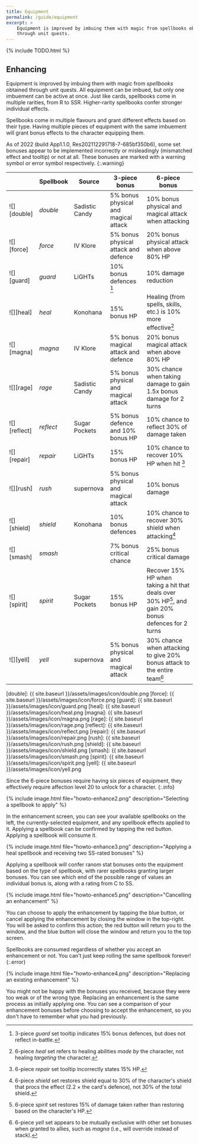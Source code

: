 ```yaml
---
title: Equipment
permalink: /guide/equipment
excerpt: >
    Equipment is improved by imbuing them with magic from spellbooks obtained
    through unit quests.
---
```


{% include TODO.html %}
<!-- Include section on basics of equipment. -->

## Enhancing

<style>
    .fa-exclamation-triangle {
        color: goldenrod;
    }

    .fa-times {
        color: red;
    }
</style>

Equipment is improved by imbuing them with magic from *spellbooks* obtained
through unit quests. All equipment can be imbued, but only one imbuement can be
active at once. Just like cards, spellbooks come in multiple rarities, from R to
SSR. Higher-rarity spellbooks confer stronger individual effects.

Spellbooks come in multiple flavours and grant different effects based on their
type.  Having multiple pieces of equipment with the same imbuement will grant
bonus effects to the character equipping them.

As of 2022 (build App1.1.0, Res202112291718-7-685bf350b6), some set bonuses appear to be
implemented incorrectly or misleadingly (mismatched effect and tooltip) or not at
all. These bonuses are marked with a warning symbol <span class="fas
fa-exclamation-triangle"></span> or error symbol <span class="fas
fa-times"></span> respectively.
{:.warning}

|              | Spellbook | Source         | 3-piece bonus                                                            | 6-piece bonus                                                                                                                                                                             |
|--------------|-----------|----------------|--------------------------------------------------------------------------|-------------------------------------------------------------------------------------------------------------------------------------------------------------------------------------------|
| ![][double]  | *double*  | Sadistic Candy | 5% bonus physical and magical attack                                     | 10% bonus physical and magical attack when attacking                                                                                                                                      |
| ![][force]   | *force*   | IV Klore       | 5% bonus physical attack and defence                                     | 20% bonus physical attack when above 80% HP                                                                                                                                               |
| ![][guard]   | *guard*   | LiGHTs         | 10% bonus defences <span class="fas fa-exclamation-triangle"></span>[^1] | 10% damage reduction                                                                                                                                                                      |
| ![][heal]    | *heal*    | Konohana       | 15% bonus HP                                                             | Healing (from spells, skills, etc.) is 10% more effective[^2]                                                                                                                             |
| ![][magna]   | *magna*   | IV Klore       | 5% bonus magical attack and defence                                      | 20% bonus magical attack when above 80% HP                                                                                                                                                |
| ![][rage]    | *rage*    | Sadistic Candy | 5% bonus physical and magical attack                                     | 30% chance when taking damage to gain 1.5x bonus damage for 2 turns                                                                                                                       |
| ![][reflect] | *reflect* | Sugar Pockets  | 5% bonus defence and 10% bonus HP                                        | 10% chance to reflect 30% of damage taken                                                                                                                                                 |
| ![][repair]  | *repair*  | LiGHTs         | 15% bonus HP                                                             | 10% chance to recover 10% HP when hit <span class="fas fa-exclamation-triangle"></span>[^5]                                                                                               |
| ![][rush]    | *rush*    | supernova      | 5% bonus physical and magical attack                                     | 10% bonus damage                                                                                                                                                                          |
| ![][shield]  | *shield*  | Konohana       | 10% bonus defences                                                       | 10% chance to recover 30% shield when attacking[^6]                                                                                     |
| ![][smash]   | *smash*   |                | 7% bonus critical chance                                                 | 25% bonus critical damage                                                                                                                                                                 |
| ![][spirit]  | *spirit*  | Sugar Pockets  | 15% bonus HP                                                             | Recover 15% HP when taking a hit that deals over 30% HP[^4], and gain 20% bonus defences <span class="fas fa-times"></span> for 2 turns |
| ![][yell]    | *yell*    | supernova      | 5% bonus physical and magical attack                                     | 30% chance when attacking to give 20% bonus attack to the entire team[^3]                                                                                                                 |

[double]: {{ site.baseurl }}/assets/images/icon/double.png
[force]: {{ site.baseurl }}/assets/images/icon/force.png
[guard]: {{ site.baseurl }}/assets/images/icon/guard.png
[heal]: {{ site.baseurl }}/assets/images/icon/heal.png
[magna]: {{ site.baseurl }}/assets/images/icon/magna.png
[rage]: {{ site.baseurl }}/assets/images/icon/rage.png
[reflect]: {{ site.baseurl }}/assets/images/icon/reflect.png
[repair]: {{ site.baseurl }}/assets/images/icon/repair.png
[rush]: {{ site.baseurl }}/assets/images/icon/rush.png
[shield]: {{ site.baseurl }}/assets/images/icon/shield.png
[smash]: {{ site.baseurl }}/assets/images/icon/smash.png
[spirit]: {{ site.baseurl }}/assets/images/icon/spirit.png
[yell]: {{ site.baseurl }}/assets/images/icon/yell.png

Since the 6-piece bonuses require having six pieces of equipment, they
effectively require affection level 20 to unlock for a character.
{:.info}

[^1]: 3-piece *guard* set tooltip indicates 15% bonus defences, but does not reflect in-battle.
[^2]: 6-piece *heal* set refers to healing abilities *made by* the character, not healing *targeting* the character.
[^3]: 6-piece *yell* set appears to be mutually exclusive with other set bonuses when granted to allies, such as *magna* (i.e., will override instead of stack).
[^4]: 6-piece *spirit* set restores 15% of damage taken rather than restoring based on the character's HP.
[^5]: 6-piece *repair* set tooltip incorrectly states 15% HP.
[^6]: 6-piece *shield* set restores shield equal to 30% of the character's shield that procs the effect (2.2 &times; the card's defence), not 30% of the total shield.

{% include image.html file="howto-enhance2.png" description="Selecting a spellbook to apply" %}

In the enhancement screen, you can see your available spellbooks on the left,
the currently-selected equipment, and any spellbook effects applied to it.
Applying a spellbook can be confirmed by tapping the red button. Applying a
spellbook will consume it.

{% include image.html file="howto-enhance3.png" description="Applying a heal spellbook and receiving two SS-rated bonuses" %}

Applying a spellbook will confer ranom stat bonuses onto the equipment based on
the type of spellbook, with rarer spellbooks granting larger bonuses. You can
see which end of the possible range of values an individual bonus is, along with
a rating from C to SS.

{% include image.html file="howto-enhance5.png" description="Cancelling an enhancement" %}

You can choose to apply the enhancement by tapping the blue button, or cancel
applying the enhancement by closing the window in the top-right. You will be
asked to confirm this action; the red button will return you to the window, and
the blue button will close the window and return you to the top screen.

Spellbooks are consumed regardless of whether you accept an enhancement or not. You can't just keep rolling the same spellbook forever!
{:.error}

{% include image.html file="howto-enhance4.png" description="Replacing an existing enhancement" %}

You might not be happy with the bonuses you received, because they were too weak
or of the wrong type. Replacing an enhancement is the same process as initially
applying one. You can see a comparison of your enhancement bonuses before
choosing to accept the enhancement, so you don't have to remember what you had
previously.
